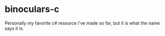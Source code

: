 # binoculars-c
Personally my favorite c# resource i've made so far, but it is what the name says it is.

